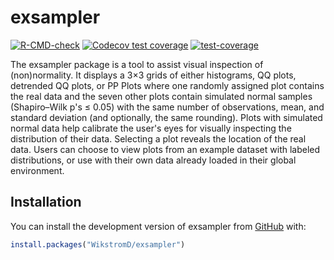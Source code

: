 
<!-- README.md is generated from README.Rmd. Please edit that file -->

# exsampler

<!-- badges: start -->

[![R-CMD-check](https://github.com/WikstromD/exsampler/actions/workflows/R-CMD-check.yaml/badge.svg)](https://github.com/WikstromD/exsampler/actions/workflows/R-CMD-check.yaml)
[![Codecov test
coverage](https://codecov.io/gh/WikstromD/exsampler/graph/badge.svg)](https://app.codecov.io/gh/WikstromD/exsampler)
[![test-coverage](https://github.com/WikstromD/exsampler/actions/workflows/test-coverage.yaml/badge.svg)](https://github.com/WikstromD/exsampler/actions/workflows/test-coverage.yaml)
<!-- badges: end -->

The exsampler package is a tool to assist visual inspection of (non)normality. It displays a 3×3 grids of either histograms, QQ plots, detrended QQ plots, or PP Plots where one randomly assigned plot contains the real data and the seven other plots contain simulated normal samples (Shapiro–Wilk p's ≤ 0.05) with the same number of observations, mean, and standard deviation (and optionally, the same rounding). Plots with simulated normal data help calibrate the user's eyes for visually inspecting the distribution of their data. Selecting a plot reveals the location of the real data. Users can choose to view plots from an example dataset with labeled distributions, or use with their own data already loaded in their global environment.

## Installation

You can install the development version of exsampler from
[GitHub](https://github.com/) with:

``` r
install.packages("WikstromD/exsampler")
```

